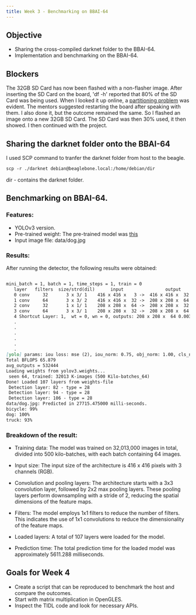 ```yaml
---
title: Week 3 - Benchmarking on BBAI-64
---
```


## Objective 

* Sharing the cross-compiled darknet folder to the BBAI-64.
* Implementation and benchmarking on the BBAI-64.


## Blockers 

The 32GB SD Card has now been flashed with a non-flasher image. After inserting the SD Card on the board, 'df -h' reported that 80% of the SD Card was being used. When I looked it up online, a [partitioning problem](https://forum.beagleboard.org/t/where-is-grow-partition-sh-in-bbai-64-any-alternative/32558/2) was evident. The mentors suggested restarting the board after speaking with them. I also done it, but the outcome remained the same. So I flashed an image onto a new 32GB SD Card. The SD Card was then 30% used, it then showed. I then continued with the project. 


## Sharing the darknet folder onto the BBAI-64

I used SCP command to tranfer the darknet folder from host to the beagle. 

```md title="SCP Command"
scp -r ./darknet debian@beaglebone.local:/home/debian/dir
```
dir - contains the darknet folder. 

## Benchmarking on BBAI-64.

### Features:

* YOLOv3 version.
* Pre-trained weight: The pre-trained model was [this](https://pjreddie.com/media/files/yolov3.weights)
* Input image file: data/dog.jpg

### Results:

After running the detector, the following results were obtained:
```md title="Results"

mini_batch = 1, batch = 1, time_steps = 1, train = 0  
   layer   filters  size/strd(dil)      input                output
   0 conv     32       3 x 3/ 1    416 x 416 x   3 ->  416 x 416 x  32 0.299 BF
   1 conv     64       3 x 3/ 2    416 x 416 x  32 ->  208 x 208 x  64 1.595 BF
   2 conv     32       1 x 1/ 1    208 x 208 x  64 ->  208 x 208 x  32 0.177 BF
   3 conv     64       3 x 3/ 1    208 x 208 x  32 ->  208 x 208 x  64 1.595 BF
   4 Shortcut Layer: 1,  wt = 0, wn = 0, outputs: 208 x 208 x  64 0.003 BF
   .
   .
   .
   .
   .
   .
[yolo] params: iou loss: mse (2), iou_norm: 0.75, obj_norm: 1.00, cls_norm: 1.00, delta_norm: 1.00, scale_x_y: 1.00
Total BFLOPS 65.879 
avg_outputs = 532444 
Loading weights from yolov3.weights...
 seen 64, trained: 32013 K-images (500 Kilo-batches_64) 
Done! Loaded 107 layers from weights-file 
 Detection layer: 82 - type = 28 
 Detection layer: 94 - type = 28 
 Detection layer: 106 - type = 28 
data/dog.jpg: Predicted in 27715.475000 milli-seconds.
bicycle: 99%
dog: 100%
truck: 93%
```
### Breakdown of the result:

* Training data: The model was trained on 32,013,000 images in total, divided into 500 kilo-batches, with each batch containing 64 images.

* Input size: The input size of the architecture is 416 x 416 pixels with 3 channels (RGB).

* Convolution and pooling layers: The architecture starts with a 3x3 convolution layer, followed by 2x2 max pooling layers. These pooling layers perform downsampling with a stride of 2, reducing the spatial dimensions of the feature maps.

* Filters: The model employs 1x1 filters to reduce the number of filters. This indicates the use of 1x1 convolutions to reduce the dimensionality of the feature maps.

* Loaded layers: A total of 107 layers were loaded for the model.

* Prediction time: The total prediction time for the loaded model was approximately 5611.288 milliseconds.


## Goals for Week 4

* Create a script that can be reproduced to benchmark the host and compare the outcomes.
* Start with matrix multiplication in OpenGLES.
* Inspect the TIDL code and look for necessary APIs.